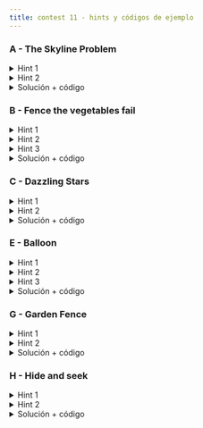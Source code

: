 ```yaml
---
title: contest 11 - hints y códigos de ejemplo
---
```


### A - The Skyline Problem

<details>
  <summary>Hint 1</summary>
  Cuando se hace un problema con el tópico de Sweep Line se tiene que encontrar cuál es el segmento y en qué dirección <em>barrerá</em> el plano, cuándo es que topa con un <em>evento</em> y qué sucede en cada evento. ¿Cuáles son los eventos en este problema? ¿Qué implica que comience un nuevo edificio o termine otro? y, ¿En qué importa si es más o menos algo que los demás?
</details>
<details>
  <summary>Hint 2</summary>
  Los eventos son cuando comienza y cuando termina un edificio. Lo que nos interesa es para cada evento, saber si cambió la altura máxima (que es lo que nos interesa imprimir) y si no queda otro evento en la misma posición que pueda cambiar la altura máxima. Piense en qué estructura(s) pueden sernos de ayuda para modelar el problema.
</details>
<details>
  <summary>Solución + código</summary>
  Guardamos los eventos y los ordenamos según su posición de menor a mayor. Luego procesamos en un bucle todos los eventos. En cada iteración procesamos todos los de la misma posición y vemos si al final de este <em>batch</em> cambió o no la altura máxima.
  <a href="https://github.com/Wh4rp/Competitive-Programming/blob/main/Problems/UVA/The%20Skyline%20Problem.cpp">Código de ejemplo</a>
</details>

### B - Fence the vegetables fail

<details>
  <summary>Hint 1</summary>
  Podemos hacer un sweep line con una línea imaginaria vertical, que barre el plano de izquierda a derecha, generando dos tipos de evento: evento planta y evento segmento vertical. Notar que los segmentos horizontales se pueden ignorar. Durante el sweep line, nos interesa mantener un registro de qué intervalos del eje Y están dentro de la cerca y qué intervalos están fuera. Cuando procesemos un evento planta, queremos saber si dicha planta está dentro o fuera de la cerca, aprovechando la información antes mencionada. ¿Cómo podemos hacer esto?
</details>
<details>
  <summary>Hint 2</summary>
  Podemos usar estructura de datos que nos permita hacer updates por rango de manera eficiente, para indicar que un intervalo del eje Y está dentro o fuera de la cerca. Por ejemplo, se puede usar un segmentree lazy para hacer updates por rango. Otra opción es usar la técnica de "difference array" (sumar 1 al principio y -1 después del final) pero de manera dinámica, lo cual se puede hacer con un segmentree normal o con un fenwick tree. El único inconveniente es que los rangos numéricos de input pueden ser muy grandes (hasta 10^9) ...
</details>
<details>
  <summary>Hint 3</summary>
  Para no tener problemas con el rango en que se mueven los valores en el eye Y, podemos hacer "domain compression", es decir, mapear los valores originales a valores en un rango compacto pero manteniendo el orden relativo.
</details>
<details>
  <summary>Solución + código</summary>
  Básicamente aplicamos los hints y el problema sale. Intenten programarlo sin ver códigos, pero si necesitan ver un código de ejemplo, acá les dejamos uno:
  <a href="[https://github.com/Wh4rp/Competitive-Programming/blob/main/Problems/UVA/The%20Skyline%20Problem.cpp](https://github.com/PabloMessina/Competitive-Programming-Material/blob/master/Solved%20problems/UVA/13009_FenceTheVegetablesFail.cpp)">Código de ejemplo</a>. Por favor no hacer copy-paste, deben programar su propia solución.
</details>

### C - Dazzling Stars

<details>
  <summary>Hint 1</summary>
  Se puede reinterpretar como ver si existe un vector (o dirección con sentido) donde al proyectar las estrellas nunca aparezca una estrella de mayor brillo antes que una de menor brillo. Siempre existirá esta dirección si los vectores que van de estrellas de menor brillo a mayor brillo no son incompatibles.
</details>
<details>
  <summary>Hint 2</summary>
  Si ordenamos los vectores que van de menor a mayor brillo por ángulo, serán compatibles si existe un rango de 180 que los contiene a todos.
</details>
<details>
  <summary>Solución + código</summary>
  Basta hacer un sweepline radial con eventos de inicio y final de rango para cada vector. Si tenemos un vector v, agregaremos sus rotaciones en +- 90 grados al sweepline como inicio y fin de rango. Si al recorrer los eventos en orden en algún momento todos los rangos están activos la respuesta será Y.
  <a href="https://github.com/BenjaminRubio/CompetitiveProgramming/blob/master/Problems/Matcomgrader/DazzlingStars.cpp">Código de ejemplo</a>
</details>

### E - Balloon

<details>
  <summary>Hint 1</summary>
  Cada segmento si es inclinado libera globos o hacia otro segmento o hacia el vacío, esto forma un DAG (directed acyclic graph) de los segmentos sobre el cual podemos aplicar programación dinámica para encontrar la solución al problema. Piensen en cómo armar el dag usando un sweepline sobre eventos ordenados por eje x con eventos inicio de segmento, fin de segmento y globo.
</details>
<details>
  <summary>Hint 2</summary>
  Si usamos un sweepline como descrito y mantenemos un set ordenado con los segmentos activos podremos armar el DAG. Para mantener los segmentos ordenados basta usar un comparador de pares de segmentos y usar un set. Dados dos segmentos AB y CD si A.x > C.x entonces AB estará bajo CD si CA x XD < 0.
</details>
<details>
  <summary>Hint 3</summary>
  Podemos armar el dag uniendo cada al segmento que va justo más arriba en el set, esto se define al momento de agregar el segmento si está inclinado hacia la izquierda o al momento de eliminarlo si está inclinado hacia la derecha (Pueden usar upper_bound en c++ para buscar el siguiente segmento). También debemos recordar el menor segmento del set en cada evento globo, pues será el primero con que choca el globo (la respuesta de este globo será evaluar el dp en el segmento con que chocó primero).
</details>
<details>
  <summary>Solución + código</summary>
  Dado el DAG descrito en los hints basta armar un algoritmo de programación dinámica que resuelve el problema. Cada segmento busca la respuesta en el segmento al que apunta, en caso de apuntar a un segmento no inclinado se queda en esa posición y en caso contrario se sigue preguntando.
  <a href="https://github.com/BenjaminRubio/CompetitiveProgramming/blob/master/Problems/URI/Balloon.cpp">Código de ejemplo</a>
</details>
  
### G - Garden Fence

<details>
  <summary>Hint 1</summary>
  Notemos que a menos que el óptimo sea dejar todos los árboles a un lado, la solución siempre será una recta que separa dos árboles de cada tipo. De hecho se puede mostrar que el óptimo siempre puede ser alcnzado con una rotación infinitesimal de alguna recta que una dos árboles de cada tipo. Piensen en una forma de recorrer todas las rectas uniendo árboles de tipos distintos considerando el costo de elegirla (en una rotación infinitesimal).
</details>
<details>
  <summary>Hint 2</summary>
  Podemos considerar todas estas en tiempo rectas realizando P sweeplines radiales desde cada árbole de tipo P. Usando dos punteros sobre el orden de un sweepline radial de un árbol de tipo P es posible acumular y actualizar el costo en tiempo amortizado O(n). Basta acumular cada vez que se avanze el puntero de un rango de 180 el segundo puntero hasta el final del rango. Luego de hacer todos los sweepline, la instancia de menor costo será la respuesta.
</details>
<details>
  <summary>Solución + código</summary>
  Basta implementar los hints. Tener cuidado con puntos colineales, en caso de empate en el sweepline radial siempre conviene usar primero el punto a menor distancia y saltarse el resto para el sweepline (igual deben ser acumulados para el costo).
  <a href="https://github.com/BenjaminRubio/CompetitiveProgramming/blob/master/Problems/URI/GardenFence.cpp">Código de ejemplo</a>
</details>
  
### H - Hide and seek

<details>
  <summary>Hint 1</summary>
  Piensen en como hacer un sweepline radial desde cada seeking kid donde hayan eventos de comienzo de pared, fin de pared y hiding kid. En el sweepline deben mantener ordenadas las paredes activas en orden de distancia al seeking kid.
</details>
<details>
  <summary>Hint 2</summary>
  Ordenar los eventos de cada sweepline se hace de forma estándar, la dificultad de este problema radica en el orden de los segmentos activos durante el sweepline. Un posible comparador para usar un set para el orden puede ser, dados dos segmentos activos AB y CD, si A empieza después que C entonces A será menor si CA x CD > 0 (producto cruz).
</details>
<details>
  <summary>Solución + código</summary>
  Dado el sweepline explicado en los hints siempre que un evento hiding kid tenga posición menor a todos los segmentos activos (basta comparar con el más cercano), entonces será visible desde el seeking kid analizado.
  <a href="https://github.com/BenjaminRubio/CompetitiveProgramming/blob/master/Problems/URI/HideAndSeek.cpp">Código de ejemplo</a>
</details>
